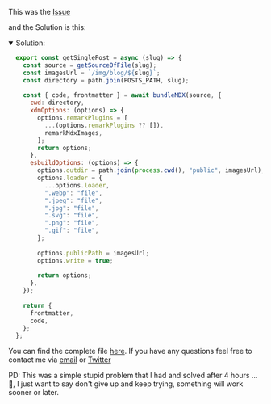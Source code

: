 This was the [Issue](https://github.com/kentcdodds/mdx-bundler/issues/56)

and the Solution is this:
<details open>
<summary>Solution:</summary>

```js
  export const getSinglePost = async (slug) => {
    const source = getSourceOfFile(slug);
    const imagesUrl = `/img/blog/${slug}`;
    const directory = path.join(POSTS_PATH, slug);
  
    const { code, frontmatter } = await bundleMDX(source, {
      cwd: directory,
      xdmOptions: (options) => {
        options.remarkPlugins = [
          ...(options.remarkPlugins ?? []),
          remarkMdxImages,
        ];
        return options;
      },
      esbuildOptions: (options) => {
        options.outdir = path.join(process.cwd(), "public", imagesUrl);
        options.loader = {
          ...options.loader,
          ".webp": "file",
          ".jpeg": "file",
          ".jpg": "file",
          ".svg": "file",
          ".png": "file",
          ".gif": "file",
        };
  
        options.publicPath = imagesUrl;
        options.write = true;
  
        return options;
      },
    });
  
    return {
      frontmatter,
      code,
    };
  };
```
</details>

You can find the complete file [here](https://github.com/podfinkx/nextjs-esbuild-error-example/blob/working/lib/data/posts.js).
If you have any questions feel free to contact me via [email](mailto:podfinkx@pm.me) or [Twitter](https://twitter.com/podfinkx)

PD: This was a simple stupid problem that I had and solved after 4 hours ... 🤡, I just want to say don't give up and keep trying, something will work sooner or later.
